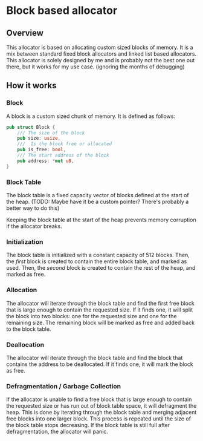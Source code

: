 # Block based allocator

## Overview

This allocator is based on allocating custom sized blocks of memory. It is a mix between standard fixed block allocators and linked list based allocators. This allocator is solely designed by me and is probably not the best one out there, but it works for my use case. (ignoring the months of debugging)

## How it works

### Block

A block is a custom sized chunk of memory. It is defined as follows:

```rust
pub struct Block {
    /// The size of the block
    pub size: usize,
    ///  Is the block free or allocated
    pub is_free: bool,
    /// The start address of the block
    pub address: *mut u8,
}
```

### Block Table

The block table is a fixed capacity vector of blocks defined at the start of the heap. (TODO: Maybe have it be a custom pointer? There's probably a better way to do this)

Keeping the block table at the start of the heap prevents memory corruption if the allocator breaks.

### Initialization

The block table is initialized with a constant capacity of 512 blocks. Then, the *first* block is created to contain the entire block table, and marked as used. Then, the *second* block is created to contain the rest of the heap, and marked as free.

### Allocation

The allocator will iterate through the block table and find the first free block that is large enough to contain the requested size. If it finds one, it will split the block into two blocks: one for the requested size and one for the remaining size. The remaining block will be marked as free and added back to the block table.

### Deallocation

The allocator will iterate through the block table and find the block that contains the address to be deallocated. If it finds one, it will mark the block as free.

### Defragmentation / Garbage Collection

If the allocator is unable to find a free block that is large enough to contain the requested size or has run out of block table space, it will defragment the heap. This is done by iterating through the block table and merging adjacent free blocks into one larger block. This process is repeated until the size of the block table stops decreasing.
If the block table is still full after defragmentation, the allocator will panic.